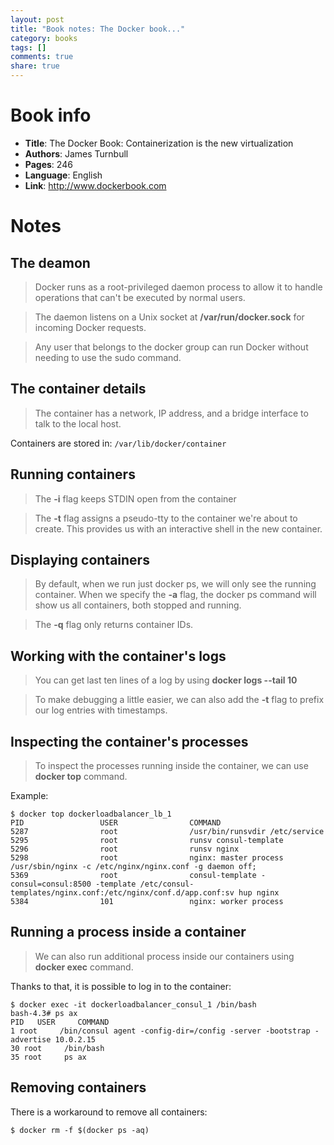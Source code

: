 ```yaml
---
layout: post
title: "Book notes: The Docker book..."
category: books
tags: []
comments: true
share: true
---
```


# Book info

- **Title**: The Docker Book: Containerization is the new virtualization
- **Authors**: James Turnbull
- **Pages**: 246
- **Language**: English
- **Link**: http://www.dockerbook.com

# Notes

## The deamon

> Docker runs as a root-privileged daemon process to allow it to handle operations that can't be executed by normal users.

> The daemon listens on a Unix socket at **/var/run/docker.sock** for incoming Docker requests.

> Any user that belongs to the docker group can run Docker without needing to use the sudo command.

## The container details

> The container has a network, IP address, and a bridge interface to talk to the local host.

Containers are stored in: `/var/lib/docker/container`

## Running containers

> The **-i** flag keeps STDIN open from the container

> The **-t** flag assigns a pseudo-tty to the container we're about to create. This provides us with an interactive shell in the new container.

## Displaying containers

> By default, when we run just docker ps, we will only see the running container. When we specify the **-a** flag, the docker ps command will show us all containers, both stopped and running.

> The **-q** flag only returns container IDs.

## Working with the container's logs

> You can get last ten lines of a log by using **docker logs --tail 10**

> To make debugging a little easier, we can also add the **-t** flag to prefix our log entries with timestamps.

## Inspecting the container's processes

> To inspect the processes running inside the container, we can use **docker top** command.

Example:

    $ docker top dockerloadbalancer_lb_1
    PID                 USER                COMMAND
    5287                root                /usr/bin/runsvdir /etc/service
    5295                root                runsv consul-template
    5296                root                runsv nginx
    5298                root                nginx: master process /usr/sbin/nginx -c /etc/nginx/nginx.conf -g daemon off;
    5369                root                consul-template -consul=consul:8500 -template /etc/consul-templates/nginx.conf:/etc/nginx/conf.d/app.conf:sv hup nginx
    5384                101                 nginx: worker process

## Running a process inside a container

> We can also run additional process inside our containers using **docker exec** command.

Thanks to that, it is possible to log in to the container:

    $ docker exec -it dockerloadbalancer_consul_1 /bin/bash
    bash-4.3# ps ax
    PID   USER     COMMAND
    1 root     /bin/consul agent -config-dir=/config -server -bootstrap -advertise 10.0.2.15
    30 root     /bin/bash
    35 root     ps ax

## Removing containers

There is a workaround to remove all containers:

    $ docker rm -f $(docker ps -aq)
